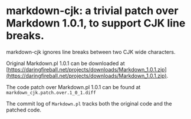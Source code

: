 # markdown-cjk: a trivial patch over Markdown 1.0.1, to support CJK line breaks.

markdown-cjk ignores line breaks between two CJK wide characters.

Original Markdown.pl 1.0.1 can be downloaded at
[https://daringfireball.net/projects/downloads/Markdown_1.0.1.zip](https://daringfireball.net/projects/downloads/Markdown_1.0.1.zip).

The code patch over Markdown.pl 1.0.1 can be found at `markdown_cjk.patch.over.1_0_1.diff`

The commit log of `Markdown.pl` tracks both the original code and the patched code.
